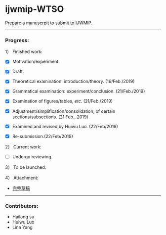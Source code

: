 # ijwmip-WTSO
Prepare a manuscrpit to submit to IJWMIP.

---
### Progress:

1） Finished work:
 * [x] Motivation/experiment.
 * [x] Draft.
 * [x] Theoretical examination: introduction/theory. (16/Feb./2019)
 * [x] Grammatical examination: experiment/conclusion. (21/Feb./2019)
 * [x] Examination of figures/tables, *etc*. (21/Feb./2019)
 * [x] Adjustment/simplification/consolidation, of certain sections/subsections. (21 Feb., 2019)
 * [x] Examined and revised by Huiwu Luo. (22/Feb/2019)
 * [x] Re-submission.(22/Feb/2019)


2） Current work:
* [ ] Undergo reviewing.

3） To be launched:


4） Attachment:
  * [完整草稿](ws-ijwmip.pdf)

---

### Contributors:
* Hailong su
* Huiwu Luo
* Lina Yang
